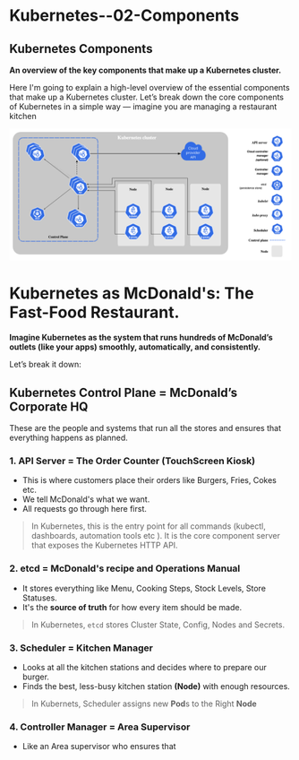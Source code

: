 # Kubernetes--02-Components

## Kubernetes Components

**An overview of the key components that make up a Kubernetes cluster.**

Here I'm going to explain a high-level overview of the essential components that make up a Kubernetes cluster.
Let’s break down the core components of Kubernetes in a simple way — imagine you are managing a restaurant kitchen

![alt text](image.png)

# Kubernetes as McDonald's: The Fast-Food Restaurant.
**Imagine Kubernetes as the system that runs hundreds of McDonald’s outlets (like your apps) smoothly, automatically, and consistently.**

Let’s break it down:

## Kubernetes Control Plane = McDonald’s Corporate HQ
These are the people and systems that run all the stores and ensures that everything happens as planned.

### 1. API Server = The Order Counter (TouchScreen Kiosk)
- This is where customers place their orders like Burgers, Fries, Cokes etc.
- We tell McDonald's what we want.
- All requests go through here first.

> In Kubernetes, this is the entry point for all commands (kubectl, dashboards, automation tools etc ). It is the core component server that exposes the Kubernetes HTTP API.

### 2. etcd = McDonald's recipe and Operations Manual
- It stores everything like Menu, Cooking Steps, Stock Levels, Store Statuses.
- It's the **source of truth** for how every item should be made.
> In Kubernetes, `etcd` stores Cluster State, Config, Nodes and Secrets.

### 3. Scheduler = Kitchen Manager
- Looks at all the kitchen stations and decides where to prepare our burger.
- Finds the best, less-busy kitchen station **(Node)** with enough resources.
> In Kubernets, Scheduler assigns new **Pod**s to the Right **Node**

### 4. Controller Manager = Area Supervisor
- Like an Area supervisor who ensures that 